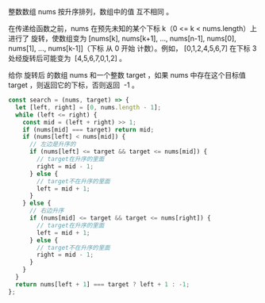 整数数组 nums 按升序排列，数组中的值 互不相同 。

在传递给函数之前，nums 在预先未知的某个下标 k（0 <= k < nums.length）上进行了 旋转，使数组变为 [nums[k], nums[k+1], ..., nums[n-1], nums[0], nums[1], ..., nums[k-1]]（下标 从 0 开始 计数）。例如， [0,1,2,4,5,6,7] 在下标 3 处经旋转后可能变为  [4,5,6,7,0,1,2] 。

给你 旋转后 的数组 nums 和一个整数 target ，如果 nums 中存在这个目标值 target ，则返回它的下标，否则返回  -1 。

```js
const search = (nums, target) => {
  let [left, right] = [0, nums.length - 1];
  while (left <= right) {
    const mid = (left + right) >> 1;
    if (nums[mid] === target) return mid;
    if (nums[left] < nums[mid]) {
      // 左边是升序的
      if (nums[left] <= target && target <= nums[mid]) {
        // target在升序的里面
        right = mid - 1;
      } else {
        // target不在升序的里面
        left = mid + 1;
      }
    } else {
      // 右边升序
      if (nums[mid] <= target && target <= nums[right]) {
        // target在升序的里面
        left = mid + 1;
      } else {
        // target不在升序的里面
        right = mid - 1;
      }
    }
  }
  return nums[left + 1] === target ? left + 1 : -1;
};
```
